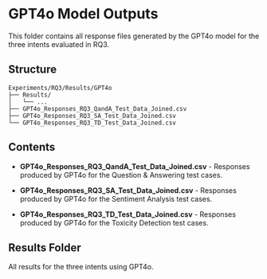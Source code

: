 # GPT4o Model Outputs
This folder contains all response files generated by the GPT4o model for the three intents evaluated in RQ3.

## Structure
```
Experiments/RQ3/Results/GPT4o
├── Results/
│   └── ...
├── GPT4o_Responses_RQ3_QandA_Test_Data_Joined.csv    
├── GPT4o_Responses_RQ3_SA_Test_Data_Joined.csv     
└── GPT4o_Responses_RQ3_TD_Test_Data_Joined.csv
```

## Contents
- **GPT4o_Responses_RQ3_QandA_Test_Data_Joined.csv** - Responses produced by GPT4o for the Question & Answering test cases.

- **GPT4o_Responses_RQ3_SA_Test_Data_Joined.csv** - Responses produced by GPT4o for the Sentiment Analysis test cases.

- **GPT4o_Responses_RQ3_TD_Test_Data_Joined.csv** - Responses produced by GPT4o for the Toxicity Detection test cases.


## Results Folder
All results for the three intents using GPT4o.

